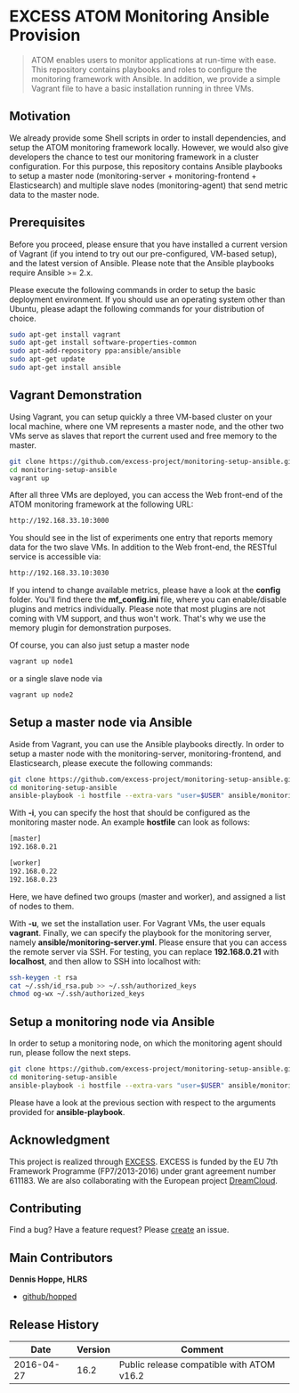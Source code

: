 # EXCESS ATOM Monitoring Ansible Provision

> ATOM enables users to monitor applications at run-time with ease. This repository contains playbooks and roles to configure the monitoring framework with Ansible. In addition, we provide a simple Vagrant file to have a basic installation running in three VMs.

## Motivation

We already provide some Shell scripts in order to install dependencies, and setup the ATOM monitoring framework locally. However, we would also give developers the chance to test our monitoring framework in a cluster configuration. For this purpose, this repository contains Ansible playbooks to setup a master node (monitoring-server + monitoring-frontend + Elasticsearch) and multiple slave nodes (monitoring-agent) that send metric data to the master node.

## Prerequisites

Before you proceed, please ensure that you have installed a current version of Vagrant (if you intend to try out our pre-configured, VM-based setup), and the latest version of Ansible. Please note that the Ansible playbooks require Ansible >= 2.x.

Please execute the following commands in order to setup the basic deployment environment. If you should use an operating system other than Ubuntu, please adapt the following commands for your distribution of choice.

```bash
sudo apt-get install vagrant
sudo apt-get install software-properties-common
sudo apt-add-repository ppa:ansible/ansible
sudo apt-get update
sudo apt-get install ansible
```

## Vagrant Demonstration

Using Vagrant, you can setup quickly a three VM-based cluster on your local machine, where one VM represents a master node, and
the other two VMs serve as slaves that report the current used and free memory to the master.

```bash
git clone https://github.com/excess-project/monitoring-setup-ansible.git
cd monitoring-setup-ansible
vagrant up
```

After all three VMs are deployed, you can access the Web front-end of the ATOM monitoring framework at the following URL:

```bash
http://192.168.33.10:3000
```

You should see in the list of experiments one entry that reports memory data for the two slave VMs. In addition to the
Web front-end, the RESTful service is accessible via:

```bash
http://192.168.33.10:3030
```

If you intend to change available metrics, please have a look at the **config** folder. You'll find there the **mf_config.ini** file, where you can enable/disable plugins and metrics individually. Please note that most plugins are not coming with VM support, and thus won't work. That's why we use the memory plugin for demonstration purposes.

Of course, you can also just setup a master node

```bash
vagrant up node1
```

or a single slave node via

```bash
vagrant up node2
```


## Setup a master node via Ansible

Aside from Vagrant, you can use the Ansible playbooks directly. In order to setup a master node with the monitoring-server,
monitoring-frontend, and Elasticsearch, please execute the following commands:

```bash
git clone https://github.com/excess-project/monitoring-setup-ansible.git
cd monitoring-setup-ansible
ansible-playbook -i hostfile --extra-vars "user=$USER" ansible/monitoring-server.yml
```

With **-i**, you can specify the host that should be configured as the monitoring master node. An example **hostfile**
can look as follows:

```bash
[master]
192.168.0.21

[worker]
192.168.0.22
192.168.0.23
```

Here, we have defined two groups (master and worker), and assigned a list of nodes to them.

With **-u**, we set the installation user. For Vagrant VMs, the user equals **vagrant**. Finally, we can specify
the playbook for the monitoring server, namely **ansible/monitoring-server.yml**. Please ensure that you can access
the remote server via SSH. For testing, you can replace **192.168.0.21** with **localhost**, and then allow to SSH
into localhost with:

```bash
ssh-keygen -t rsa
cat ~/.ssh/id_rsa.pub >> ~/.ssh/authorized_keys
chmod og-wx ~/.ssh/authorized_keys
```


## Setup a monitoring node via Ansible

In order to setup a monitoring node, on which the monitoring agent should run, please follow the next steps.

```bash
git clone https://github.com/excess-project/monitoring-setup-ansible.git
cd monitoring-setup-ansible
ansible-playbook -i hostfile --extra-vars "user=$USER" ansible/monitoring-agent.yml
```

Please have a look at the previous section with respect to the arguments provided for **ansible-playbook**.


## Acknowledgment

This project is realized through [EXCESS][excess]. EXCESS is funded by the EU 7th
Framework Programme (FP7/2013-2016) under grant agreement number 611183. We are
also collaborating with the European project [DreamCloud][dreamcloud].


## Contributing
Find a bug? Have a feature request?
Please [create](https://github.com/excess-project/monitoring-setup-ansible/website/issues) an issue.


## Main Contributors

**Dennis Hoppe, HLRS**
+ [github/hopped](https://github.com/hopped)


## Release History

| Date        | Version | Comment                                    |
| ----------- | ------- | ------------------------------------------ |
| 2016-04-27  | 16.2    | Public release compatible with ATOM v16.2  |


[excess]: http://www.excess-project.eu
[dreamcloud]: http://www.dreamcloud-project.eu
